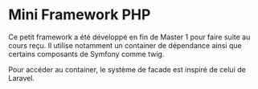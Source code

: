 # Mini Framework PHP

Ce petit framework a été développé en fin de Master 1 pour faire suite au cours
reçu. Il utilise notamment un container de dépendance ainsi que certains
composants de Symfony comme twig.

Pour accéder au container, le système de facade est inspiré de celui de Laravel.
